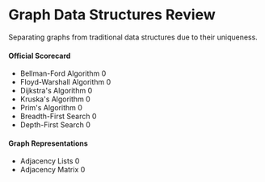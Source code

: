 # Graph Data Structures Review

Separating graphs from traditional data structures due to their uniqueness.



#### Official Scorecard

- Bellman-Ford Algorithm 0 
- Floyd-Warshall Algorithm 0
- Dijkstra's Algorithm 0
- Kruska's Algorithm 0
- Prim's Algorithm 0
- Breadth-First Search 0
- Depth-First Search 0

#### Graph Representations
- Adjacency Lists 0
- Adjacency Matrix 0
